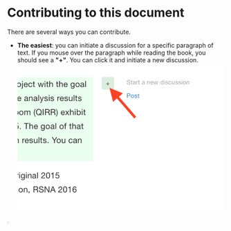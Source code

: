 # Contributing to this document

There are several ways you can contribute.

* **The easiest**: you can initiate a discussion for a specific paragraph of text. If you mouse over the paragraph while reading the book, you should see a **"+"**. You can click it and initiate a new discussion.
![test](../images/gitbook_comment.png)

<img src="../images/gitbook_comment.png" width="10p" alt="caption test">
